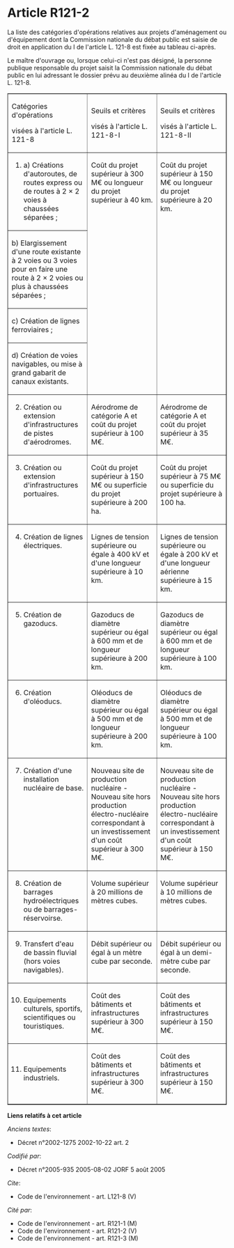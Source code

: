 # Article R121-2

La liste des catégories d'opérations relatives aux projets d'aménagement ou d'équipement dont la Commission nationale du
débat public est saisie de droit en application du I de l'article L. 121-8 est fixée au tableau ci-après.

Le maître d'ouvrage ou, lorsque celui-ci n'est pas désigné, la personne publique responsable du projet saisit la Commission
nationale du débat public en lui adressant le dossier prévu au deuxième alinéa du I de l'article L. 121-8.

<table border="1" align="center" cellspacing="0" width="750" cellpadding="0">
  <tbody>
    <tr>
      <td width="192">

Catégories d'opérations

visées à l'article L. 121-8

</td>
      <td width="211">

Seuils et critères

visés à l'article L. 121-8-I

</td>
      <td width="212">

Seuils et critères

visés à l'article L. 121-8-II

</td>
    </tr>
    <tr>
      <td align="left" valign="top">

1. a) Créations d'autoroutes, de routes express ou de routes à 2 × 2 voies à chaussées séparées ;

</td>
      <td rowspan="4" valign="top" align="left">

Coût du projet supérieur à 300 M€ ou longueur du projet supérieur à 40 km.

</td>
      <td valign="top" align="left" rowspan="4">

Coût du projet supérieur à 150 M€ ou longueur du projet supérieure à 20 km.

</td>
    </tr>
    <tr>
      <td width="192">

b) Elargissement d'une route existante à 2 voies ou 3 voies pour en faire une route à 2 × 2 voies ou plus à chaussées
séparées ;

</td>
    </tr>
    <tr>
      <td width="192">

c) Création de lignes ferroviaires ;

</td>
    </tr>
    <tr>
      <td width="192">

d) Création de voies navigables, ou mise à grand gabarit de canaux existants.

</td>
    </tr>
    <tr>
      <td width="192">

2. Création ou extension d'infrastructures de pistes d'aérodromes.

</td>
      <td width="211">

Aérodrome de catégorie A et coût du projet supérieur à 100 M€.

</td>
      <td width="212">

Aérodrome de catégorie A et coût du projet supérieur à 35 M€.

</td>
    </tr>
    <tr>
      <td align="left" valign="top">

3. Création ou extension d'infrastructures portuaires.

</td>
      <td align="left" valign="top">

Coût du projet supérieur à 150 M€ ou superficie du projet supérieure à 200 ha.

</td>
      <td align="left" valign="top">

Coût du projet supérieur à 75 M€ ou superficie du projet supérieure à 100 ha.

</td>
    </tr>
    <tr>
      <td valign="top" align="left">

4. Création de lignes électriques.

</td>
      <td valign="top" align="left">

Lignes de tension supérieure ou égale à 400 kV et d'une longueur supérieure à 10 km.

</td>
      <td align="left" valign="top">

Lignes de tension supérieure ou égale à 200 kV et d'une longueur aérienne supérieure à 15 km.

</td>
    </tr>
    <tr>
      <td align="left" valign="top">

5. Création de gazoducs.

</td>
      <td align="left" valign="top">

Gazoducs de diamètre supérieur ou égal à 600 mm et de longueur supérieure à 200 km.

</td>
      <td align="left" valign="top">

Gazoducs de diamètre supérieur ou égal à 600 mm et de longueur supérieure à 100 km.

</td>
    </tr>
    <tr>
      <td valign="top" align="left">

6. Création d'oléoducs.

</td>
      <td valign="top" align="left">

Oléoducs de diamètre supérieur ou égal à 500 mm et de longueur supérieure à 200 km.

</td>
      <td align="left" valign="top">

Oléoducs de diamètre supérieur ou égal à 500 mm et de longueur supérieure à 100 km.

</td>
    </tr>
    <tr>
      <td align="left" valign="top">

7. Création d'une installation nucléaire de base.

</td>
      <td align="left" valign="top">

Nouveau site de production nucléaire - Nouveau site hors production électro-nucléaire correspondant à un investissement d'un
coût supérieur à 300 M€.

</td>
      <td align="left" valign="top">

Nouveau site de production nucléaire - Nouveau site hors production électro-nucléaire correspondant à un investissement d'un
coût supérieur à 150 M€.

</td>
    </tr>
    <tr>
      <td valign="top" align="left">

8. Création de barrages hydroélectriques ou de barrages-réservoirse.

</td>
      <td align="left" valign="top">

Volume supérieur à 20 millions de mètres cubes.

</td>
      <td align="left" valign="top">

Volume supérieur à 10 millions de mètres cubes.

</td>
    </tr>
    <tr>
      <td valign="top" align="left">

9. Transfert d'eau de bassin fluvial (hors voies navigables).

</td>
      <td align="left" valign="top">

Débit supérieur ou égal à un mètre cube par seconde.

</td>
      <td align="left" valign="top">

Débit supérieur ou égal à un demi-mètre cube par seconde.

</td>
    </tr>
    <tr>
      <td width="192">

10. Equipements culturels, sportifs, scientifiques ou touristiques.

</td>
      <td width="211">

Coût des bâtiments et infrastructures supérieur à 300 M€.

</td>
      <td width="212">

Coût des bâtiments et infrastructures supérieur à 150 M€.

</td>
    </tr>
    <tr>
      <td width="192">

11. Equipements industriels.

</td>
      <td width="211">

Coût des bâtiments et infrastructures supérieur à 300 M€.

</td>
      <td width="212">

Coût des bâtiments et infrastructures supérieur à 150 M€.

</td>
    </tr>
  </tbody>
</table>

**Liens relatifs à cet article**

_Anciens textes_:

  - Décret n°2002-1275 2002-10-22 art. 2

_Codifié par_:

  - Décret n°2005-935 2005-08-02 JORF 5 août 2005

_Cite_:

  - Code de l'environnement - art. L121-8 (V)

_Cité par_:

  - Code de l'environnement - art. R121-1 (M)
  - Code de l'environnement - art. R121-2 (V)
  - Code de l'environnement - art. R121-3 (M)
